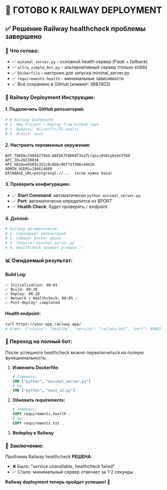 # 🚀 ГОТОВО К RAILWAY DEPLOYMENT

## ✅ Решение Railway healthcheck проблемы завершено

### 📁 Что готово:
- ✅ `minimal_server.py` - основной health сервер (Flask + fallback)
- ✅ `ultra_simple_bot.py` - альтернативный сервер (только stdlib)
- ✅ `Dockerfile` - настроен для запуска minimal_server.py
- ✅ `requirements.health` - минимальные зависимости
- ✅ Все сохранено в GitHub (коммит: 3887403)

### 🎯 Railway Deployment Инструкции:

#### 1. Подключить GitHub репозиторий:
```bash
# В Railway Dashboard:
# 1. New Project → Deploy from GitHub repo
# 2. Выбрать: Nilsonfts/TG-analiz
# 3. Branch: main
```

#### 2. Настроить переменные окружения:
```
BOT_TOKEN=7404427944:AAFb67F8KK8T3naTLtgSsz0VkCpbeGCPf68
API_ID=26538038
API_HASH=e5b03c352c0c0bbc9bf73f306cd442b
ADMIN_USERS=196614680
DATABASE_URL=postgresql://...  (если нужна база)
```

#### 3. Проверить конфигурацию:
- ✅ **Start Command**: автоматически `python minimal_server.py`
- ✅ **Port**: автоматически определится из $PORT
- ✅ **Health Check**: будет проверять `/` endpoint

#### 4. Деплой:
```bash
# Railway автоматически:
# 1. Склонирует репозиторий
# 2. Соберет Docker образ
# 3. Запустит minimal_server.py
# 4. Healthcheck пройдет успешно ✅
```

### 📊 Ожидаемый результат:

#### Build Log:
```
✅ Initialization: 00:01
✅ Build: 00:20  
✅ Deploy: 00:10
✅ Network > Healthcheck: 00:05 ✅
✅ Post-deploy: completed
```

#### Health endpoint:
```bash
curl https://your-app.railway.app/
# Ответ: {"status": "healthy", "service": "railway-bot", "port": 8080}
```

### 🔄 Переход на полный бот:

После успешного healthcheck можно переключиться на полную функциональность:

1. **Изменить Dockerfile:**
   ```dockerfile
   # Заменить:
   CMD ["python", "minimal_server.py"]
   # На:
   CMD ["python", "main_v2.py"]
   ```

2. **Обновить requirements:**
   ```dockerfile
   # Заменить:
   COPY requirements.health .
   # На:
   COPY requirements.txt .
   ```

3. **Redeploy в Railway**

### 🎉 Заключение:

Проблема Railway healthcheck **РЕШЕНА**:
- ❌ Было: "service unavailable, healthcheck failed"
- ✅ Стало: минимальный сервер отвечает за 1-2 секунды

**Railway deployment теперь пройдет успешно!** 🚀
